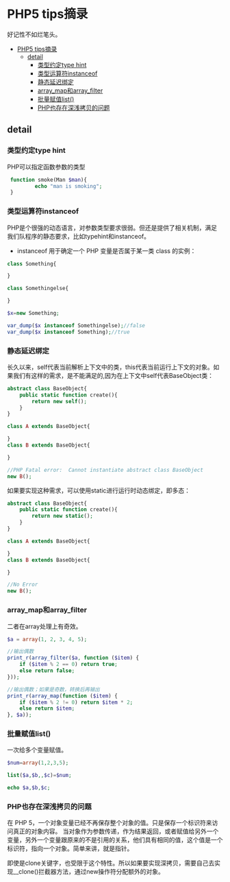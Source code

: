 # PHP5 tips摘录

好记性不如烂笔头。

- [PHP5 tips摘录](#php5-tips%E6%91%98%E5%BD%95)
    - [detail](#detail)
        - [类型约定type hint](#%E7%B1%BB%E5%9E%8B%E7%BA%A6%E5%AE%9Atype-hint)
        - [类型运算符instanceof](#%E7%B1%BB%E5%9E%8B%E8%BF%90%E7%AE%97%E7%AC%A6instanceof)
        - [静态延迟绑定](#%E9%9D%99%E6%80%81%E5%BB%B6%E8%BF%9F%E7%BB%91%E5%AE%9A)
        - [array_map和array_filter](#arraymap%E5%92%8Carrayfilter)
        - [批量赋值list()](#%E6%89%B9%E9%87%8F%E8%B5%8B%E5%80%BClist)
        - [PHP也存在深浅拷贝的问题](#php%E4%B9%9F%E5%AD%98%E5%9C%A8%E6%B7%B1%E6%B5%85%E6%8B%B7%E8%B4%9D%E7%9A%84%E9%97%AE%E9%A2%98)

## detail

### 类型约定type hint

PHP可以指定函数参数的类型
```php
 function smoke(Man $man){
         echo "man is smoking";
 }   
```

### 类型运算符instanceof

PHP是个很强的动态语言，对参数类型要求很弱。但还是提供了相关机制，满足我们队程序的静态要求，比如typehint和instanceof。

* instanceof 用于确定一个 PHP 变量是否属于某一类 class 的实例：

```php
class Something{

}

class Somethingelse{

}

$x=new Something;

var_dump($x instanceof Somethingelse);//false
var_dump($x instanceof Something);//true
```

### 静态延迟绑定

长久以来，self代表当前解析上下文中的类，this代表当前运行上下文的对象。如果我们有这样的需求，是不能满足的,因为在上下文中self代表BaseObject类：
```php
abstract class BaseObject{
    public static function create(){
        return new self();
    }
}

class A extends BaseObject{

}
class B extends BaseObject{

}

//PHP Fatal error:  Cannot instantiate abstract class BaseObject
new B();
```

如果要实现这种需求，可以使用static进行运行时动态绑定，即多态：

```php
abstract class BaseObject{
    public static function create(){
        return new static();
    }
}

class A extends BaseObject{

}
class B extends BaseObject{

}

//No Error
new B();
```

### array_map和array_filter

二者在array处理上有奇效。

```php
$a = array(1, 2, 3, 4, 5);

//输出偶数
print_r(array_filter($a, function ($item) {
    if ($item % 2 == 0) return true;
    else return false;
}));

//输出偶数；如果是奇数，转换后再输出
print_r(array_map(function ($item) {
    if ($item % 2 != 0) return $item * 2;
    else return $item;
}, $a));

```


### 批量赋值list()

一次给多个变量赋值。

```php
$num=array(1,2,3,5);

list($a,$b,,$c)=$num;

echo $a,$b,$c;

```

### PHP也存在深浅拷贝的问题

在 PHP 5，一个对象变量已经不再保存整个对象的值。只是保存一个标识符来访问真正的对象内容。 当对象作为参数传递，作为结果返回，或者赋值给另外一个变量，另外一个变量跟原来的不是引用的关系，他们具有相同的值，这个值是一个标识符，指向一个对象。简单来讲，就是指针。

即使是clone关键字，也受限于这个特性。所以如果要实现深拷贝，需要自己去实现__clone()拦截器方法，通过new操作符分配额外的对象。